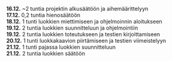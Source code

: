**16.12.** ~2 tuntia projektin alkusäätöön ja aihemäärittelyyn  
**17.12.** 0,2 tuntia hienosäätöön  
**18.12.** 1 tunti luokkien miettimiseen ja ohjelmoinnin aloitukseen  
**19.12.** 2 tuntia luokkien suunnitteluun ja ohjelmointiin  
**19.12.** 2 tuntia luokkien toteutukseen ja testien kirjoittamiseen  
**20.12.** 1 tunti luokkakaavion piirtämiseen ja testien viimeistelyyn  
**21.12.** 1 tunti pajassa luokkien suunnitteluun  
**21.12.** 2 tuntia luokkien säätöön  